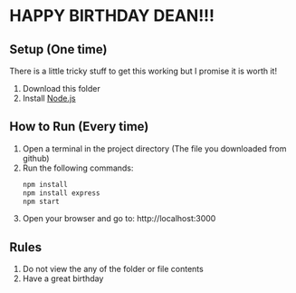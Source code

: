 # HAPPY BIRTHDAY DEAN!!! 

## Setup (One time)
There is a little tricky stuff to get this working but I promise it is worth it!
1. Download this folder
1. Install [Node.js](https://nodejs.org/)

## How to Run (Every time)
1. Open a terminal in the project directory (The file you downloaded from github)
2. Run the following commands:
   ```bash
   npm install
   npm install express
   npm start
   ```
3. Open your browser and go to: http://localhost:3000

## Rules
1. Do not view the any of the folder or file contents
2. Have a great birthday
